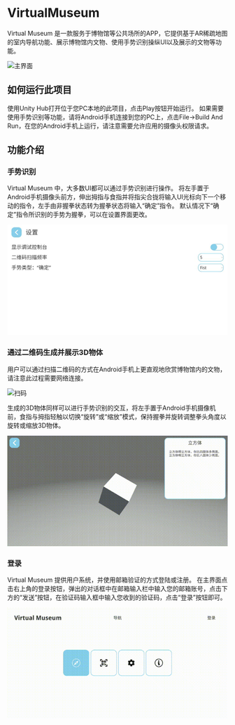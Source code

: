 # VirtualMuseum
Virtual Museum 是一款服务于博物馆等公共场所的APP，它提供基于AR稀疏地图的室内导航功能、展示博物馆内文物、使用手势识别操纵UI以及展示的文物等功能。  

![主界面](https://github.com/MikawaHeiya/VirtualMuseum/raw/main/ProjectImages/mainUI.gif)  

## 如何运行此项目
使用Unity Hub打开位于您PC本地的此项目，点击Play按钮开始运行。
如果需要使用手势识别等功能，请将Android手机连接到您的PC上，点击File->Build And Run，在您的Android手机上运行，请注意需要允许应用的摄像头权限请求。
## 功能介绍
### 手势识别
Virtual Museum 中，大多数UI都可以通过手势识别进行操作。
将左手置于Android手机摄像头前方，伸出拇指与食指并将指尖合拢将输入UI光标向下一个移动的指令，左手由非握拳状态转为握拳状态将输入“确定”指令。
默认情况下“确定”指令所识别的手势为握拳，可以在设置界面更改。  

![设置](https://github.com/MikawaHeiya/VirtualMuseum/raw/main/ProjectImages/config_scene.jpg)  

### 通过二维码生成并展示3D物体
用户可以通过扫描二维码的方式在Android手机上更直观地欣赏博物馆内的文物，请注意此过程需要网络连接。

![扫码](https://github.com/MikawaHeiya/VirtualMuseum/raw/main/ProjectImages/qrcode.gif)  

生成的3D物体同样可以进行手势识别的交互，将左手置于Android手机摄像机前，食指与拇指轻触以切换“旋转”或“缩放”模式，保持握拳并旋转调整拳头角度以旋转或缩放3D物体。  

![3D](https://github.com/MikawaHeiya/VirtualMuseum/raw/main/ProjectImages/box_demo.gif)

### 登录
Virtual Museum 提供用户系统，并使用邮箱验证的方式登陆或注册。
在主界面点击右上角的登录按钮，弹出的对话框中在邮箱输入栏中输入您的邮箱账号，点击下方的“发送”按钮，在验证码输入框中输入您收到的验证码，点击“登录”按钮即可。  

![登录](https://github.com/MikawaHeiya/VirtualMuseum/raw/main/ProjectImages/login_demo.gif)  

